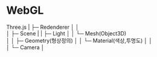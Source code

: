 # WebGL

Three.js
|
├─ Redenderer 
│   │  
│   ├─ Scene
|   |   ├─ Light
│   │   └─ Mesh(Object3D)   
│   │       ├─ Geometry(형상정의)
│   │       └─ Material(색상,투명도)
│   │      
│   └─ Camera
│                